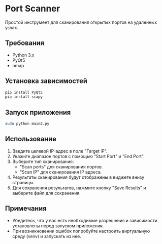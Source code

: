 
# Port Scanner

Простой инструмент для сканирования открытых портов на удаленных узлах.

## Требования

- Python 3.x
- PyQt5
- nmap

## Установка зависимостей

```bash
pip install PyQt5
pip install scapy
```

## Запуск приложения

```bash
sudo python main2.py
```

## Использование

1. Введите целевой IP-адрес в поле "Target IP".
2. Укажите диапазон портов с помощью "Start Port" и "End Port".
3. Выберите тип сканирования:
   - "Scan ports" для сканирования портов.
   - "Scan IP" для сканирования IP адреса.
4. Результаты сканирования будут отображены в виджете внизу страницы.
5. Для сохранения результатов, нажмите кнопку "Save Results" и выберите файл для сохранения.

## Примечания

- Убедитесь, что у вас есть необходимые разрешения и зависимости установлены перед запуском приложения.
- При возникновении ошибок попробуйте настроить виртуальную среду (venv) и запускать из неё.

